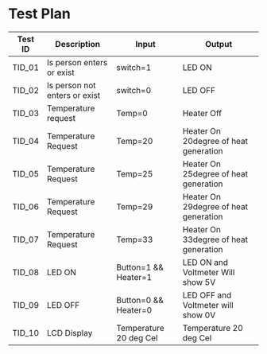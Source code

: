 # Test Plan

Test ID  |	Description |	Input	 |Output
---------|--------------|--------|--------
TID_01	 |Is person enters or exist|	switch=1|	LED ON
TID_02	|Is person not enters or exist|	switch=0	|LED OFF
TID_03	|Temperature request|	Temp=0|	Heater Off
TID_04	|Temperature Request	|Temp=20|	Heater On 20degree of heat generation
TID_05	|Temperature Request |	Temp=25|	Heater On 25degree of heat generation
TID_06	|Temperature Request	|Temp=29	|Heater On 29degree of heat generation
TID_07	|Temperature Request	|Temp=33	|Heater On 33degree of heat generation
TID_08	|LED ON|	Button=1 && Heater=1|	LED ON and Voltmeter Will show 5V
TID_09	|LED OFF|	Button=0 && Heater=0	|LED OFF and Voltmeter will show 0V
TID_10	|LCD Display|	Temperature 20 deg Cel|	Temperature 20 deg Cel
